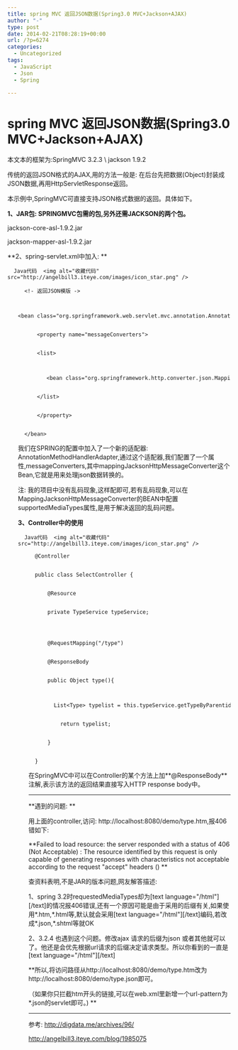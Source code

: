 ```yaml
---
title: spring MVC 返回JSON数据(Spring3.0 MVC+Jackson+AJAX)
author: "-"
type: post
date: 2014-02-21T08:28:19+00:00
url: /?p=6274
categories:
  - Uncategorized
tags:
  - JavaScript
  - Json
  - Spring

---
```

# spring MVC 返回JSON数据(Spring3.0 MVC+Jackson+AJAX)
本文本的框架为:SpringMVC 3.2.3 \ jackson 1.9.2

传统的返回JSON格式的AJAX,用的方法一般是: 在后台先把数据(Object)封装成JSON数据,再用HttpServletResponse返回。

本示例中,SpringMVC可直接支持JSON格式数据的返回。具体如下。

**1、JAR包: SPRINGMVC包需的包,另外还需JACKSON的两个包。**
  
jackson-core-asl-1.9.2.jar
  
jackson-mapper-asl-1.9.2.jar

**2、spring-servlet.xml中加入: **


  
    
      Java代码  <img alt="收藏代码" src="http://angelbill3.iteye.com/images/icon_star.png" />
  
  
  <ol start="1">
    
      <!- 返回JSON模版 ->
    
    
      <bean class="org.springframework.web.servlet.mvc.annotation.AnnotationMethodHandlerAdapter" >
    
    
          <property name="messageConverters">
    
    
          <list>
    
    
               <bean class="org.springframework.http.converter.json.MappingJacksonHttpMessageConverter" />
    
    
          </list>
    
    
          </property>
    
    
      </bean>
    
  

我们在SPRING的配置中加入了一个新的适配器: AnnotationMethodHandlerAdapter,通过这个适配器,我们配置了一个属性,messageConverters,其中mappingJacksonHttpMessageConverter这个Bean,它就是用来处理json数据转换的。
  
注: 我的项目中没有乱码现象,这样配即可,若有乱码现象,可以在MappingJacksonHttpMessageConverter的BEAN中配置supportedMediaTypes属性,是用于解决返回的乱码问题。

**3、Controller中的使用**


  
    
      Java代码  <img alt="收藏代码" src="http://angelbill3.iteye.com/images/icon_star.png" />
  
  
  <ol start="1">
    
      @Controller
    
    
      public class SelectController {
    
    
          @Resource
    
    
          private TypeService typeService;
    
    
    
    
          @RequestMapping("/type")
    
    
          @ResponseBody
    
    
          public Object type(){
    
    
              List<Type> typelist = this.typeService.getTypeByParentid(Const.TYPE_DAILY);
    
    
              return typelist;
    
    
          }
    
    
      }
    
  

在SpringMVC中可以在Controller的某个方法上加**@ResponseBody**注解,表示该方法的返回结果直接写入HTTP response body中。

--------------
  
**遇到的问题: **

用上面的controller,访问: http://localhost:8080/demo/type.htm,报406错如下: 
  
**Failed to load resource: the server responded with a status of 406 (Not Acceptable) :  The resource identified by this request is only capable of generating responses with characteristics not acceptable according to the request "accept" headers () **

查资料表明,不是JAR的版本问题,网友解答描述: 

1、spring 3.2时requestedMediaTypes却为[text language="/html"][/text]的情况报406错误,还有一个原因可能是由于采用的后缀有关,如果使用\*.htm,\*.html等,默认就会采用[text language="/html"][/text]编码,若改成\*.json,\*.shtml等就OK

2、3.2.4 也遇到这个问题。修改ajax 请求的后缀为json 或者其他就可以了。他还是会优先根据url请求的后缀决定请求类型。所以你看到的一直是[text language="/html"][/text]

**所以,将访问路径从http://localhost:8080/demo/type.htm改为http://localhost:8080/demo/type.json即可。
  
（如果你只拦截htm开头的链接,可以在web.xml里新增一个url-pattern为*.json的servlet即可。) **

--------------
  
参考: http://digdata.me/archives/96/

http://angelbill3.iteye.com/blog/1985075